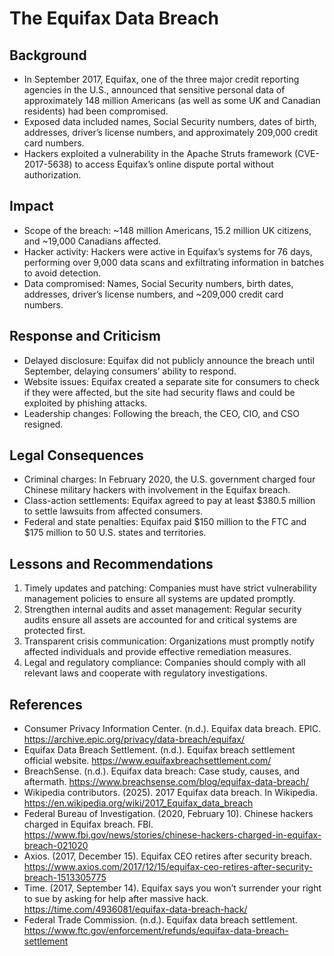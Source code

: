 # The Equifax Data Breach
## Background
- In September 2017, Equifax, one of the three major credit reporting agencies in the U.S., announced that sensitive personal data of approximately 148 million Americans (as well as some UK and Canadian residents) had been compromised.
- Exposed data included names, Social Security numbers, dates of birth, addresses, driver’s license numbers, and approximately 209,000 credit card numbers.
- Hackers exploited a vulnerability in the Apache Struts framework (CVE-2017-5638) to access Equifax’s online dispute portal without authorization.
## Impact
- Scope of the breach: ~148 million Americans, 15.2 million UK citizens, and ~19,000 Canadians affected.
- Hacker activity: Hackers were active in Equifax’s systems for 76 days, performing over 9,000 data scans and exfiltrating information in batches to avoid detection.
- Data compromised: Names, Social Security numbers, birth dates, addresses, driver’s license numbers, and ~209,000 credit card numbers.
## Response and Criticism
- Delayed disclosure: Equifax did not publicly announce the breach until September, delaying consumers’ ability to respond.
- Website issues: Equifax created a separate site for consumers to check if they were affected, but the site had security flaws and could be exploited by phishing attacks.
- Leadership changes: Following the breach, the CEO, CIO, and CSO resigned.
## Legal Consequences
- Criminal charges: In February 2020, the U.S. government charged four Chinese military hackers with involvement in the Equifax breach.
- Class-action settlements: Equifax agreed to pay at least $380.5 million to settle lawsuits from affected consumers.
- Federal and state penalties: Equifax paid $150 million to the FTC and $175 million to 50 U.S. states and territories.
## Lessons and Recommendations
1. Timely updates and patching: Companies must have strict vulnerability management policies to ensure all systems are updated promptly.
2. Strengthen internal audits and asset management: Regular security audits ensure all assets are accounted for and critical systems are protected first.
3. Transparent crisis communication: Organizations must promptly notify affected individuals and provide effective remediation measures.
4. Legal and regulatory compliance: Companies should comply with all relevant laws and cooperate with regulatory investigations.
## References
- Consumer Privacy Information Center. (n.d.). Equifax data breach. EPIC. https://archive.epic.org/privacy/data-breach/equifax/
- Equifax Data Breach Settlement. (n.d.). Equifax breach settlement official website. https://www.equifaxbreachsettlement.com/
- BreachSense. (n.d.). Equifax data breach: Case study, causes, and aftermath. https://www.breachsense.com/blog/equifax-data-breach/
- Wikipedia contributors. (2025). 2017 Equifax data breach. In Wikipedia. https://en.wikipedia.org/wiki/2017_Equifax_data_breach
- Federal Bureau of Investigation. (2020, February 10). Chinese hackers charged in Equifax breach. FBI. https://www.fbi.gov/news/stories/chinese-hackers-charged-in-equifax-breach-021020
- Axios. (2017, December 15). Equifax CEO retires after security breach. https://www.axios.com/2017/12/15/equifax-ceo-retires-after-security-breach-1513305775
- Time. (2017, September 14). Equifax says you won’t surrender your right to sue by asking for help after massive hack. https://time.com/4936081/equifax-data-breach-hack/
- Federal Trade Commission. (n.d.). Equifax data breach settlement. https://www.ftc.gov/enforcement/refunds/equifax-data-breach-settlement


